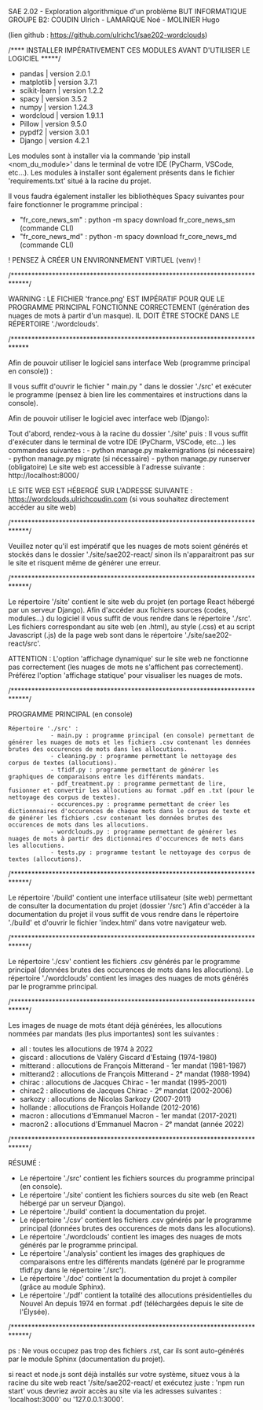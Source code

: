 SAE 2.02 - Exploration algorithmique d'un problème
BUT INFORMATIQUE
GROUPE B2:
COUDIN Ulrich - LAMARQUE Noé - MOLINIER Hugo

(lien github : https://github.com/ulrichc1/sae202-wordclouds)

/**** INSTALLER IMPÉRATIVEMENT CES MODULES AVANT D'UTILISER LE LOGICIEL *****/
- pandas | version 2.0.1
- matplotlib | version 3.7.1
- scikit-learn | version 1.2.2
- spacy | version 3.5.2
- numpy | version 1.24.3
- wordcloud | version 1.9.1.1
- Pillow | version 9.5.0
- pypdf2 | version 3.0.1
- Django | version 4.2.1

Les modules sont à installer via la commande 'pip install <nom_du_module>' dans le terminal de votre IDE (PyCharm, VSCode, etc...).
Les modules à installer sont également présents dans le fichier 'requirements.txt' situé à la racine du projet.

Il vous faudra également installer les bibliothèques Spacy suivantes pour faire fonctionner le programme principal :

- "fr_core_news_sm" : python -m spacy download fr_core_news_sm (commande CLI)
- "fr_core_news_md" : python -m spacy download fr_core_news_md (commande CLI)

! PENSEZ À CRÉER UN ENVIRONNEMENT VIRTUEL (venv) !

/*****************************************************************************/

WARNING : LE FICHIER 'france.png' EST IMPÉRATIF POUR QUE LE PROGRAMME PRINCIPAL FONCTIONNE CORRECTEMENT (génération des nuages de mots à partir d'un masque).
IL DOIT ÊTRE STOCKÉ DANS LE RÉPERTOIRE './wordclouds'.

/*****************************************************************************

Afin de pouvoir utiliser le logiciel sans interface Web (programme principal en console)) :

Il vous suffit d'ouvrir le fichier " main.py " dans le dossier './src' et exécuter le programme (pensez à bien lire les commentaires et instructions dans la console).

Afin de pouvoir utiliser le logiciel avec interface web (Django):

  Tout d'abord, rendez-vous à la racine du dossier './site' puis :
        Il vous suffit d'exécuter dans le terminal de votre IDE (PyCharm, VSCode, etc...) les commandes suivantes :
                - python manage.py makemigrations (si nécessaire)
                - python manage.py migrate (si nécessaire)
                - python manage.py runserver (obligatoire)
Le site web est accessible à l'adresse suivante : http://localhost:8000/

LE SITE WEB EST HÉBERGÉ SUR L'ADRESSE SUIVANTE : https://wordclouds.ulrichcoudin.com
 (si vous souhaitez directement accéder au site web)
 
/*****************************************************************************/

Veuillez noter qu'il est impératif que les nuages de mots soient générés et stockés dans le dossier './site/sae202-react/ sinon ils n'apparaitront pas sur le site et risquent même de générer une erreur.

/*****************************************************************************/

Le répertoire '/site' contient le site web du projet (en portage React hébergé par un serveur Django).
Afin d'accéder aux fichiers sources (codes, modules...) du logiciel il vous suffit de vous rendre dans le répertoire './src'.
Les fichiers correspondant au site web (en .html), au style (.css) et au script Javascript (.js) de la page web sont dans le répertoire './site/sae202-react/src'.

ATTENTION : L'option 'affichage dynamique' sur le site web ne fonctionne pas correctement (les nuages de mots ne s'affichent pas correctement).
Préférez l'option 'affichage statique' pour visualiser les nuages de mots.

/*****************************************************************************/

PROGRAMME PRINCIPAL (en console) 

    Répertoire './src' :
                - main.py : programme principal (en console) permettant de générer les nuages de mots et les fichiers .csv contenant les données brutes des occurences de mots dans les allocutions.
                - cleaning.py : programme permettant le nettoyage des corpus de textes (allocutions).
                - tfidf.py : programme permettant de générer les graphiques de comparaisons entre les différents mandats.
                - pdf_treatment.py : programme permettant de lire, fusionner et convertir les allocutions au format .pdf en .txt (pour le nettoyage des corpus de textes).
                - occurences.py : programme permettant de créer les dictionnnaires d'occurences de chaque mots dans le corpus de texte et de générer les fichiers .csv contenant les données brutes des occurences de mots dans les allocutions.
                - wordclouds.py : programme permettant de générer les nuages de mots à partir des dictionnaires d'occurences de mots dans les allocutions.
                - tests.py : programme testant le nettoyage des corpus de textes (allocutions).

/*****************************************************************************/

Le répertoire '/build' contient une interface utilisateur (site web) permettant de consulter la documentation du projet (dossier '/src')
Afin d'accéder à la documentation du projet il vous suffit de vous rendre dans le répertoire './build' et d'ouvrir le fichier 'index.html' dans votre navigateur web.

/*****************************************************************************/

Le répertoire './csv' contient les fichiers .csv générés par le programme principal (données brutes des occurences de mots dans les allocutions).
Le répertoire './wordclouds' contient les images des nuages de mots générés par le programme principal.

/*****************************************************************************/

Les images de nuage de mots étant déjà générées, les allocutions nommées par mandats (les plus importantes) sont les suivantes :

- all : toutes les allocutions de 1974 à 2022
- giscard : allocutions de Valéry Giscard d'Estaing (1974-1980)
- mitterand : allocutions de François Mitterand - 1er mandat (1981-1987)
- mitterand2 : allocutions de François Mitterand - 2ᵉ mandat (1988-1994)
- chirac : allocutions de Jacques Chirac - 1er mandat (1995-2001)
- chirac2 : allocutions de Jacques Chirac - 2ᵉ mandat (2002-2006)
- sarkozy : allocutions de Nicolas Sarkozy (2007-2011)
- hollande : allocutions de François Hollande (2012-2016)
- macron : allocutions d'Emmanuel Macron - 1er mandat (2017-2021)
- macron2 : allocutions d'Emmanuel Macron - 2ᵉ mandat (année 2022)

/*****************************************************************************/

RÉSUMÉ : 
  - Le répertoire './src' contient les fichiers sources du programme principal (en console).
  - Le répertoire './site' contient les fichiers sources du site web (en React hébergé par un serveur Django).
  - Le répertoire './build' contient la documentation du projet.
  - Le répertoire './csv' contient les fichiers .csv générés par le programme principal (données brutes des occurences de mots dans les allocutions).
  - Le répertoire './wordclouds' contient les images des nuages de mots générés par le programme principal.
  - Le répertoire './analysis' contient les images des graphiques de comparaisons entre les différents mandats (généré par le programme tfidf.py dans le répertoire './src').
  - Le répertoire './doc' contient la documentation du projet à compiler (grâce au module Sphinx).
  - Le répertoire './pdf' contient la totalité des allocutions présidentielles du Nouvel An depuis 1974 en format .pdf (téléchargées depuis le site de l'Élysée).

/*****************************************************************************/

ps : Ne vous occupez pas trop des fichiers .rst, car ils sont auto-générés par le module Sphinx (documentation du projet).

si react et node.js sont déjà installés sur votre système, situez vous à la racine du site web react '/site/sae202-react/ et exécutez juste : 'npm run start' vous devriez avoir accès au site via les adresses suivantes : 'localhost:3000' ou '127.0.0.1:3000'.